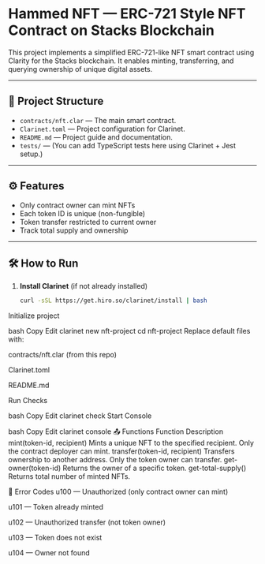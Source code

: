 # Hammed NFT — ERC-721 Style NFT Contract on Stacks Blockchain

This project implements a simplified ERC-721-like NFT smart contract using Clarity for the Stacks blockchain. It enables minting, transferring, and querying ownership of unique digital assets.

---

## 📁 Project Structure

- `contracts/nft.clar` — The main smart contract.
- `Clarinet.toml` — Project configuration for Clarinet.
- `README.md` — Project guide and documentation.
- `tests/` — (You can add TypeScript tests here using Clarinet + Jest setup.)

---

## ⚙️ Features

- Only contract owner can mint NFTs
- Each token ID is unique (non-fungible)
- Token transfer restricted to current owner
- Track total supply and ownership

---

## 🛠 How to Run

1. **Install Clarinet** (if not already installed)  
   ```bash
   curl -sSL https://get.hiro.so/clarinet/install | bash
Initialize project

bash
Copy
Edit
clarinet new nft-project
cd nft-project
Replace default files with:

contracts/nft.clar (from this repo)

Clarinet.toml

README.md

Run Checks

bash
Copy
Edit
clarinet check
Start Console

bash
Copy
Edit
clarinet console
📤 Functions
Function	Description
mint(token-id, recipient)	Mints a unique NFT to the specified recipient. Only the contract deployer can mint.
transfer(token-id, recipient)	Transfers ownership to another address. Only the token owner can transfer.
get-owner(token-id)	Returns the owner of a specific token.
get-total-supply()	Returns total number of minted NFTs.

🔐 Error Codes
u100 — Unauthorized (only contract owner can mint)

u101 — Token already minted

u102 — Unauthorized transfer (not token owner)

u103 — Token does not exist

u104 — Owner not found
